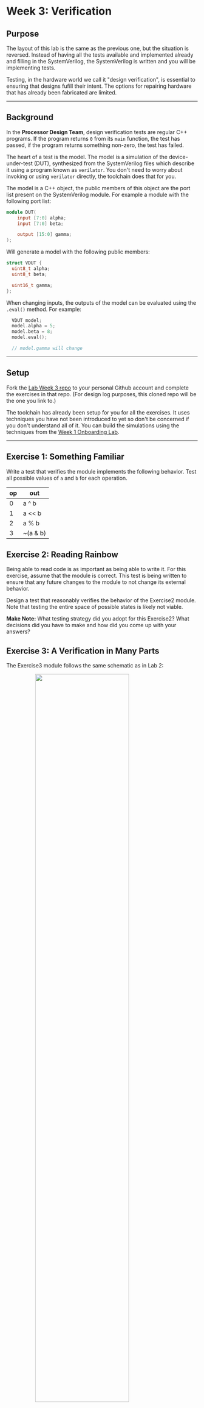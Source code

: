 # Week 3: Verification

## Purpose

The layout of this lab is the same as the previous one, but the situation
is reversed. Instead of having all the tests available and implemented already
and filling in the SystemVerilog, the SystemVerilog is written and you will be
implementing tests.

Testing, in the hardware world we call it "design verification", is essential
to ensuring that designs fufill their intent. The options for repairing hardware
that has already been fabricated are limited.

---

## Background

In the **Processor Design Team**, design verification tests are regular C++
programs. If the program returns `0` from its `main` function, the test has
passed, if the program returns something non-zero, the test has failed.

The heart of a test is the model. The model is a simulation of the
device-under-test (DUT), synthesized from the SystemVerilog files which describe
it using a program known as `verilator`. You don't need to worry about invoking
or using `verilator` directly, the toolchain does that for you.

The model is a C++ object, the public members of this object are the port list
present on the SystemVerilog module. For example a module with the following
port list:

```verilog
module DUT(
    input [7:0] alpha;
    input [7:0] beta;

    output [15:0] gamma;
);
```

Will generate a model with the following public members:
```cpp
struct VDUT {
  uint8_t alpha;
  uint8_t beta;

  uint16_t gamma;
};
```

When changing inputs, the outputs of the model can be evaluated using the
`.eval()` method. For example:

```cpp
  VDUT model;
  model.alpha = 5;
  model.beta = 8;
  model.eval();

  // model.gamma will change
```
---

## Setup

Fork the [Lab Week 3 repo](https://github.com/NYU-Processor-Design/onboarding-lab-3)
to your personal Github account and complete the exercises in that repo. (For
design log purposes, this cloned repo will be the one you link to.)

The toolchain has already been setup for you for all the exercises. It uses
techniques you have not been introduced to yet so don't be concerned if you
don't understand all of it. You can build the simulations using the techniques
from the [Week 1 Onboarding Lab](01_cmake.md).

---

## Exercise 1: Something Familiar

Write a test that verifies the module implements the following behavior. Test
all possible values of `a` and `b` for each operation.

|    op    |      out
-----------|---------------
|     0    |     a ^ b
|     1    |     a << b
|     2    |     a % b
|     3    |     ~(a & b)

## Exercise 2: Reading Rainbow

Being able to read code is as important as being able to write it. For this
exercise, assume that the module is correct. This test is being written to
ensure that any future changes to the module to not change its external
behavior.

Design a test that reasonably verifies the behavior of the Exercise2 module.
Note that testing the entire space of possible states is likely not viable.

**Make Note:** What testing strategy did you adopt for this Exercise2? What
decisions did you have to make and how did you come up with your answers?

## Exercise 3: A Verification in Many Parts

The Exercise3 module follows the same schematic as in Lab 2:

<img src="/images/mystery_diag.png" width="70%" style="margin-left: auto; margin-right: auto; display: block;" />

However, the mysteries have been changed. Mystery1 operates as follows:
* If `a` is 0, then `d` is:

| Bits  |  7:6 |  5:3   |  2:0
|-------|------|--------|-------
| Value | b'00 | b[2:0] | c[2:0]

* If `a` is 1, then `d` is:

| Bits  |  7:6 |  5:3   |  2:0
|-------|------|--------|-------
| Value | b'01 | c[2:0] | b[2:0]

* If `a` is 2, then `d` is `b`

* If `a` is 3, then `d` is `c`


And Mystery2 operates according ot the following rules:

* Clocked on negative clock edge

* When `reset` is high, out is initialized to:

| Bits  |  15:8 |  7:0
|-------|-------|--------
| Value |  b_in |  a_in

## Exercise 4:
